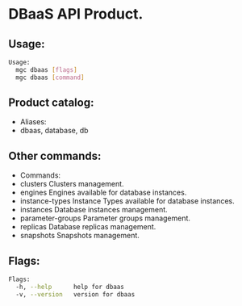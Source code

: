 # DBaaS API Product.

## Usage:
```bash
Usage:
  mgc dbaas [flags]
  mgc dbaas [command]
```

## Product catalog:
- Aliases:
- dbaas, database, db

## Other commands:
- Commands:
- clusters         Clusters management.
- engines          Engines available for database instances.
- instance-types   Instance Types available for database instances.
- instances        Database instances management.
- parameter-groups Parameter groups management.
- replicas         Database replicas management.
- snapshots        Snapshots management.

## Flags:
```bash
Flags:
  -h, --help      help for dbaas
  -v, --version   version for dbaas
```

